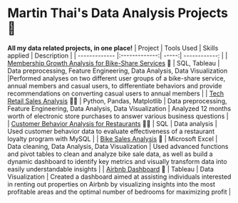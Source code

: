 # Martin Thai's Data Analysis Projects :star_struck:
**All my data related projects, in one place!**
| Project | Tools Used | Skills applied | Description |
| ------------- |:-------------:| -----:| ------------: |
| [Membership Growth Analysis for Bike-Share Services](https://github.com/martintthai/data-analysis-projects/tree/main/cyclistic) :bicyclist: | SQL, Tableau | Data preprocessing, Feature Engineering, Data Analysis, Data Visualization |Performed analyses on two different user groups of a bike-share service, annual members and casual users, to differentiate behaviors and provide recommendations on converting casual users to annual members |
| [Tech Retail Sales Analysis](https://github.com/martintthai/data-analysis-projects/tree/main/tech-retail-sales) :technologist: | Python, Pandas, Matplotlib | Data preprocessing, Feature Engineering, Data Analysis, Data Visualization | Analyzed 12 months worth of electronic store purchases to answer various business questions |
| [Customer Behavior Analysis for Restaurants](https://github.com/martintthai/data-analysis-projects/tree/main/dannys-diner) :man_cook: | SQL | Data analysis | Used customer behavior data to evaluate effectiveness of a restaurant loyalty program with MySQL |
| [Bike Sales Analysis](https://github.com/martintthai/data-analysis-projects/tree/main/bike-sales) :mountain_bicyclist: | Microsoft Excel | Data cleaning, Data Analysis, Data Visualization | Used advanced functions and pivot tables to clean and analyze bike sale data, as well as build a dynamic dashboard to identify key metrics and visually transform data into easily understandable insights |
| [Airbnb Dashboard](https://public.tableau.com/app/profile/martin.thai/viz/AirBnbFullProject_17056971704300/Dashboard1) :house_with_garden: | Tableau | Data Visualization | Created a dashboard aimed at assisting individuals interested in renting out properties on Airbnb by visualizing insights into the most profitable areas and the optimal number of bedrooms for maximizing profit |



